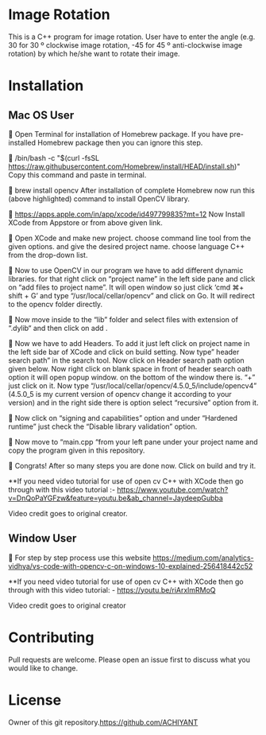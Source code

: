 # Image Rotation
This is a C++ program for image rotation. User have to enter the angle (e.g. 30 for 30 º clockwise image rotation, -45 for 45 º anti-clockwise image rotation) by which he/she want to rotate their image.

# Installation 
 

## Mac OS User 

	Open Terminal for installation of Homebrew package. If you have pre-installed Homebrew package then you can ignore this step.

	/bin/bash -c "$(curl -fsSL https://raw.githubusercontent.com/Homebrew/install/HEAD/install.sh)" Copy this command and paste in terminal. 

	brew install opencv 
After installation of complete Homebrew now run this 
(above highlighted) command to install OpenCV library.

	https://apps.apple.com/in/app/xcode/id497799835?mt=12
Now Install XCode from Appstore or from above given link.

	Open XCode and make new project. choose command line tool from the given options. and give the desired project name. choose language C++ from the drop-down list.

	Now to use OpenCV in our program we have to add different dynamic libraries. for that right click on “project name” in the left side pane and click on “add files to project name”. It will open window so just click ‘cmd ⌘+ shift + G’ and type “/usr/local/cellar/opencv” and click on Go. It will redirect to the opencv folder directly.

	Now move inside to the “lib” folder and select files with extension of “.dylib“ and then click on add .

	Now we have to add Headers. To add it just left click on project name in the left side bar of XCode and click on build setting. Now type” header search path” in the search tool. Now click on Header search path option given below. Now right click on blank space in front of header search oath option it will open popup window. on the bottom of the window there is. “+” just click on it. Now type “/usr/local/cellar/opencv/4.5.0_5/include/opencv4” (4.5.0_5 is my current version of opencv change it according to your version) and in the right side there is option select “recursive” option from it. 

	Now click on “signing and capabilities” option and under “Hardened runtime” just check the “Disable library validation” option.

	Now move to “main.cpp “from your left pane under your project name and copy the program given in this repository.

	Congrats! After so many steps you are done now. Click on build and try it.


 **If you need video tutorial for use of open cv C++ with XCode then go through with this video tutorial :- https://www.youtube.com/watch?v=DnQoPaYGFzw&feature=youtu.be&ab_channel=JaydeepGubba
 
Video credit goes to original creator.


## Window User 

	For step by step process use this website 
https://medium.com/analytics-vidhya/vs-code-with-opencv-c-on-windows-10-explained-256418442c52

**If you need video tutorial for use of open cv C++ with XCode then go through with this video tutorial: -
https://youtu.be/riArxlmRMoQ

Video credit goes to original creator






# Contributing
 

Pull requests are welcome. Please open an issue first to discuss what you would like to change.

# License
 

Owner of this git repository.https://github.com/ACHIYANT
